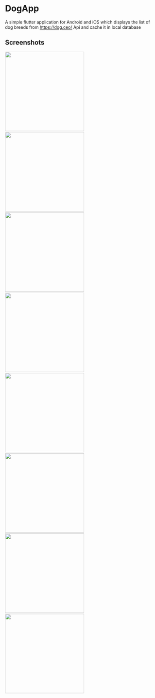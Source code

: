 # DogApp

A simple flutter application for Android and iOS which displays the list of dog breeds from https://dog.ceo/ Api and cache it in local database

## Screenshots

<img src="/screenshots/home.png" width="260"> &emsp; 
<img src="/screenshots/favourites.png" width="260"> &emsp; 
<img src="/screenshots/drawer.png" width="260"> &emsp; 
<img src="/screenshots/detail.png" width="260"> &emsp; 
<img src="/screenshots/sorting.png" width="260"> &emsp; 
<img src="/screenshots/account.png" width="260"> &emsp; 
<img src="/screenshots/login.png" width="260"> &emsp; 
<img src="/screenshots/register.png" width="260"> &emsp; 
